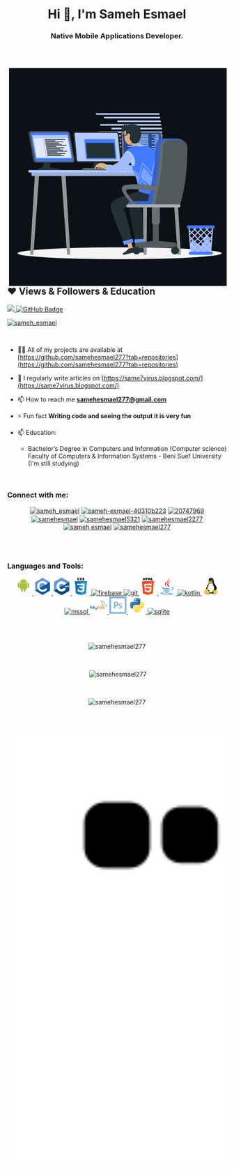<h1 align="center">Hi 👋, I'm Sameh Esmael</h1>
<h3 align="center">Native Mobile Applications Developer.</h3>

<br><br>

<p><img align="right" src="https://github.com/samehesmael277/samehesmael277/blob/main/animation_500_kxa883sd.gif" alt="adam-pw"/></p>


## ❤ Views & Followers & Education
<a href="https://github.com/samehesmael277/github-profile-views-counter">
    <img src="https://komarev.com/ghpvc/?username=samehesmael277"> </a>
<a href="https://github.com/samehesmael277?tab=followers"><img src="https://img.shields.io/github/followers/samehesmael277?label=Followers&style=social" alt="GitHub Badge"></a>
<br>

<p align="left"> <a href="https://twitter.com/sameh_esmael" target="blank"><img src="https://img.shields.io/twitter/follow/sameh_esmael?logo=twitter&style=for-the-badge" alt="sameh_esmael" /></a> </p>

<br>


- 👨‍💻 All of my projects are available at [https://github.com/samehesmael277?tab=repositories](https://github.com/samehesmael277?tab=repositories)

- 📝 I regularly write articles on [https://same7virus.blogspot.com/](https://same7virus.blogspot.com/)

- 📫 How to reach me **samehesmael277@gmail.com**

- ⚡ Fun fact **Writing code and seeing the output it is very fun**
- 📫	Education: 
    - Bachelor’s Degree in Computers and Information (Computer science)
Faculty of Computers & Information Systems - Beni Suef University (I'm still studying)

<br>

<h3 align="left">Connect with me:</h3>
<p align="center">
<a href="https://twitter.com/sameh_esmael" target="blank"><img align="center" src="https://raw.githubusercontent.com/rahuldkjain/github-profile-readme-generator/master/src/images/icons/Social/twitter.svg" alt="sameh_esmael" height="30" width="40" /></a>
<a href="https://linkedin.com/in/sameh-esmael-40310b223" target="blank"><img align="center" src="https://raw.githubusercontent.com/rahuldkjain/github-profile-readme-generator/master/src/images/icons/Social/linked-in-alt.svg" alt="sameh-esmael-40310b223" height="30" width="40" /></a>
<a href="https://stackoverflow.com/users/20747969" target="blank"><img align="center" src="https://raw.githubusercontent.com/rahuldkjain/github-profile-readme-generator/master/src/images/icons/Social/stack-overflow.svg" alt="20747969" height="30" width="40" /></a>
<a href="https://kaggle.com/samehesmael" target="blank"><img align="center" src="https://raw.githubusercontent.com/rahuldkjain/github-profile-readme-generator/master/src/images/icons/Social/kaggle.svg" alt="samehesmael" height="30" width="40" /></a>
<a href="https://fb.com/samehesmael5321" target="blank"><img align="center" src="https://raw.githubusercontent.com/rahuldkjain/github-profile-readme-generator/master/src/images/icons/Social/facebook.svg" alt="samehesmael5321" height="30" width="40" /></a>
<a href="https://instagram.com/samehesmael2277" target="blank"><img align="center" src="https://raw.githubusercontent.com/rahuldkjain/github-profile-readme-generator/master/src/images/icons/Social/instagram.svg" alt="samehesmael2277" height="30" width="40" /></a>
<a href="https://www.youtube.com/c/sameh esmael" target="blank"><img align="center" src="https://raw.githubusercontent.com/rahuldkjain/github-profile-readme-generator/master/src/images/icons/Social/youtube.svg" alt="sameh esmael" height="30" width="40" /></a>
<a href="https://codeforces.com/profile/samehesmael277" target="blank"><img align="center" src="https://raw.githubusercontent.com/rahuldkjain/github-profile-readme-generator/master/src/images/icons/Social/codeforces.svg" alt="samehesmael277" height="30" width="40" /></a>
</p>

<br><br>


<h3 align="left">Languages and Tools:</h3>
<p align="center"> <a href="https://developer.android.com" target="_blank" rel="noreferrer"> <img src="https://raw.githubusercontent.com/devicons/devicon/master/icons/android/android-original-wordmark.svg" alt="android" width="40" height="40"/> </a> <a href="https://www.cprogramming.com/" target="_blank" rel="noreferrer"> <img src="https://raw.githubusercontent.com/devicons/devicon/master/icons/c/c-original.svg" alt="c" width="40" height="40"/> </a> <a href="https://www.w3schools.com/cpp/" target="_blank" rel="noreferrer"> <img src="https://raw.githubusercontent.com/devicons/devicon/master/icons/cplusplus/cplusplus-original.svg" alt="cplusplus" width="40" height="40"/> </a> <a href="https://www.w3schools.com/css/" target="_blank" rel="noreferrer"> <img src="https://raw.githubusercontent.com/devicons/devicon/master/icons/css3/css3-original-wordmark.svg" alt="css3" width="40" height="40"/> </a> <a href="https://firebase.google.com/" target="_blank" rel="noreferrer"> <img src="https://www.vectorlogo.zone/logos/firebase/firebase-icon.svg" alt="firebase" width="40" height="40"/> </a> <a href="https://git-scm.com/" target="_blank" rel="noreferrer"> <img src="https://www.vectorlogo.zone/logos/git-scm/git-scm-icon.svg" alt="git" width="40" height="40"/> </a> <a href="https://www.w3.org/html/" target="_blank" rel="noreferrer"> <img src="https://raw.githubusercontent.com/devicons/devicon/master/icons/html5/html5-original-wordmark.svg" alt="html5" width="40" height="40"/> </a> <a href="https://www.java.com" target="_blank" rel="noreferrer"> <img src="https://raw.githubusercontent.com/devicons/devicon/master/icons/java/java-original.svg" alt="java" width="40" height="40"/> </a> <a href="https://kotlinlang.org" target="_blank" rel="noreferrer"> <img src="https://www.vectorlogo.zone/logos/kotlinlang/kotlinlang-icon.svg" alt="kotlin" width="40" height="40"/> </a> <a href="https://www.linux.org/" target="_blank" rel="noreferrer"> <img src="https://raw.githubusercontent.com/devicons/devicon/master/icons/linux/linux-original.svg" alt="linux" width="40" height="40"/> </a> <a href="https://www.microsoft.com/en-us/sql-server" target="_blank" rel="noreferrer"> <img src="https://www.svgrepo.com/show/303229/microsoft-sql-server-logo.svg" alt="mssql" width="40" height="40"/> </a> <a href="https://www.mysql.com/" target="_blank" rel="noreferrer"> <img src="https://raw.githubusercontent.com/devicons/devicon/master/icons/mysql/mysql-original-wordmark.svg" alt="mysql" width="40" height="40"/> </a> <a href="https://www.photoshop.com/en" target="_blank" rel="noreferrer"> <img src="https://raw.githubusercontent.com/devicons/devicon/master/icons/photoshop/photoshop-line.svg" alt="photoshop" width="40" height="40"/> </a> <a href="https://www.python.org" target="_blank" rel="noreferrer"> <img src="https://raw.githubusercontent.com/devicons/devicon/master/icons/python/python-original.svg" alt="python" width="40" height="40"/> </a> <a href="https://www.sqlite.org/" target="_blank" rel="noreferrer"> <img src="https://www.vectorlogo.zone/logos/sqlite/sqlite-icon.svg" alt="sqlite" width="40" height="40"/> </a> </p>

<br><br>

<p align="center"><img align="center" src="https://github-readme-stats.vercel.app/api/top-langs?username=samehesmael277&show_icons=true&theme=dark&locale=en&layout=compact" alt="samehesmael277" /></p>

<br>

<p align="center">&nbsp;<img align="center" src="https://github-readme-stats.vercel.app/api?username=samehesmael277&show_icons=true&theme=dark&locale=en" alt="samehesmael277" /></p>

<br>

<p align="center"><img align="center" src="https://github-readme-streak-stats.herokuapp.com/?user=samehesmael277&theme=dark" alt="samehesmael277" /></p>


<br>

<p align="center"> <img src="https://github.com/samehesmael277/samehesmael277/blob/output/github-contribution-grid-snake.svg" width="700" /> </p>
